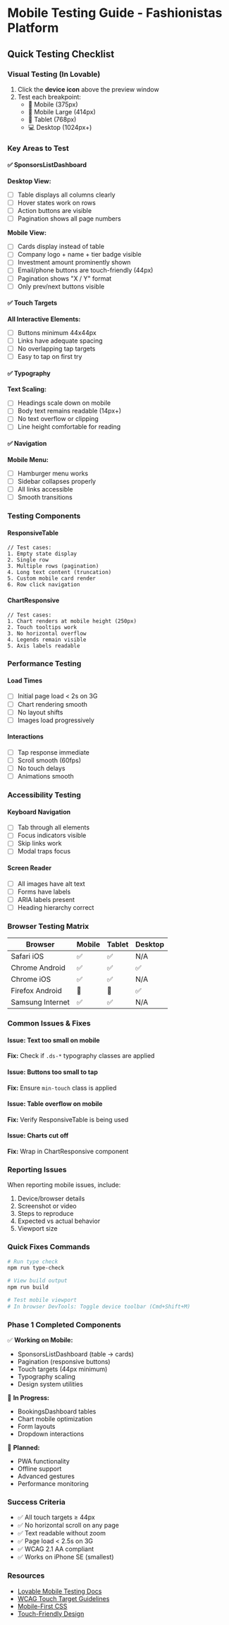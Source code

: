 # Mobile Testing Guide - Fashionistas Platform

## Quick Testing Checklist

### Visual Testing (In Lovable)
1. Click the **device icon** above the preview window
2. Test each breakpoint:
   - 📱 Mobile (375px)
   - 📱 Mobile Large (414px)
   - 📱 Tablet (768px)
   - 💻 Desktop (1024px+)

### Key Areas to Test

#### ✅ SponsorsListDashboard
**Desktop View:**
- [ ] Table displays all columns clearly
- [ ] Hover states work on rows
- [ ] Action buttons are visible
- [ ] Pagination shows all page numbers

**Mobile View:**
- [ ] Cards display instead of table
- [ ] Company logo + name + tier badge visible
- [ ] Investment amount prominently shown
- [ ] Email/phone buttons are touch-friendly (44px)
- [ ] Pagination shows "X / Y" format
- [ ] Only prev/next buttons visible

#### ✅ Touch Targets
**All Interactive Elements:**
- [ ] Buttons minimum 44x44px
- [ ] Links have adequate spacing
- [ ] No overlapping tap targets
- [ ] Easy to tap on first try

#### ✅ Typography
**Text Scaling:**
- [ ] Headings scale down on mobile
- [ ] Body text remains readable (14px+)
- [ ] No text overflow or clipping
- [ ] Line height comfortable for reading

#### ✅ Navigation
**Mobile Menu:**
- [ ] Hamburger menu works
- [ ] Sidebar collapses properly
- [ ] All links accessible
- [ ] Smooth transitions

### Testing Components

#### ResponsiveTable
```tsx
// Test cases:
1. Empty state display
2. Single row
3. Multiple rows (pagination)
4. Long text content (truncation)
5. Custom mobile card render
6. Row click navigation
```

#### ChartResponsive
```tsx
// Test cases:
1. Chart renders at mobile height (250px)
2. Touch tooltips work
3. No horizontal overflow
4. Legends remain visible
5. Axis labels readable
```

### Performance Testing

#### Load Times
- [ ] Initial page load < 2s on 3G
- [ ] Chart rendering smooth
- [ ] No layout shifts
- [ ] Images load progressively

#### Interactions
- [ ] Tap response immediate
- [ ] Scroll smooth (60fps)
- [ ] No touch delays
- [ ] Animations smooth

### Accessibility Testing

#### Keyboard Navigation
- [ ] Tab through all elements
- [ ] Focus indicators visible
- [ ] Skip links work
- [ ] Modal traps focus

#### Screen Reader
- [ ] All images have alt text
- [ ] Forms have labels
- [ ] ARIA labels present
- [ ] Heading hierarchy correct

### Browser Testing Matrix

| Browser | Mobile | Tablet | Desktop |
|---------|--------|--------|---------|
| Safari iOS | ✅ | ✅ | N/A |
| Chrome Android | ✅ | ✅ | ✅ |
| Chrome iOS | ✅ | ✅ | N/A |
| Firefox Android | 🔄 | 🔄 | ✅ |
| Samsung Internet | ✅ | ✅ | N/A |

### Common Issues & Fixes

#### Issue: Text too small on mobile
**Fix:** Check if `.ds-*` typography classes are applied

#### Issue: Buttons too small to tap
**Fix:** Ensure `min-touch` class is applied

#### Issue: Table overflow on mobile
**Fix:** Verify ResponsiveTable is being used

#### Issue: Charts cut off
**Fix:** Wrap in ChartResponsive component

### Reporting Issues

When reporting mobile issues, include:
1. Device/browser details
2. Screenshot or video
3. Steps to reproduce
4. Expected vs actual behavior
5. Viewport size

### Quick Fixes Commands

```bash
# Run type check
npm run type-check

# View build output
npm run build

# Test mobile viewport
# In browser DevTools: Toggle device toolbar (Cmd+Shift+M)
```

### Phase 1 Completed Components

✅ **Working on Mobile:**
- SponsorsListDashboard (table → cards)
- Pagination (responsive buttons)
- Touch targets (44px minimum)
- Typography scaling
- Design system utilities

🔄 **In Progress:**
- BookingsDashboard tables
- Chart mobile optimization
- Form layouts
- Dropdown interactions

📅 **Planned:**
- PWA functionality
- Offline support
- Advanced gestures
- Performance monitoring

### Success Criteria

- ✅ All touch targets ≥ 44px
- ✅ No horizontal scroll on any page
- ✅ Text readable without zoom
- ✅ Page load < 2.5s on 3G
- ✅ WCAG 2.1 AA compliant
- ✅ Works on iPhone SE (smallest)

### Resources

- [Lovable Mobile Testing Docs](https://docs.lovable.dev/testing/mobile)
- [WCAG Touch Target Guidelines](https://www.w3.org/WAI/WCAG21/Understanding/target-size.html)
- [Mobile-First CSS](https://web.dev/responsive-web-design-basics/)
- [Touch-Friendly Design](https://www.lukew.com/ff/entry.asp?1085)
